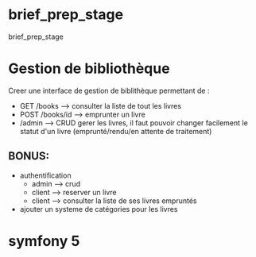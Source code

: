 # brief_prep_stage
brief_prep_stage

# Gestion de bibliothèque

Creer une interface de gestion de biblithèque permettant de :
- GET /books --> consulter la liste de tout les livres
- POST /books/id --> emprunter un livre
- /admin --> CRUD gerer les livres, il faut pouvoir changer facilement le statut d'un livre (emprunté/rendu/en attente de traitement)

## BONUS:
- authentification
    - admin --> crud
    - client --> reserver un livre
    - client --> consulter la liste de ses livres empruntés
- ajouter un systeme de catégories pour les livres

# symfony 5